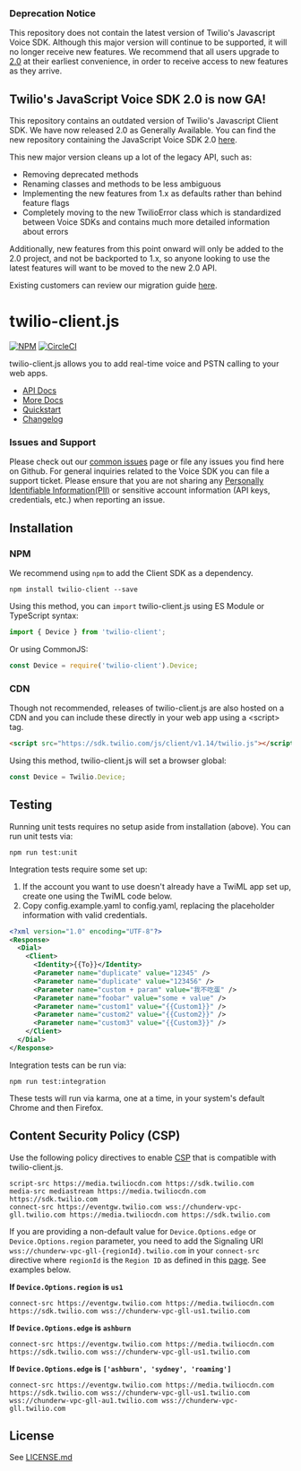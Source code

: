 ### Deprecation Notice
This repository does not contain the latest version of Twilio's Javascript Voice SDK. Although this major version will continue
to be supported, it will no longer receive new features. We recommend that all users upgrade to
[2.0](https://github.com/twilio/twilio-voice.js) at their earliest convenience, in order to receive access to new features as
they arrive.

## Twilio's JavaScript Voice SDK 2.0 is now GA!
This repository contains an outdated version of Twilio's Javascript Client SDK. We have now released 2.0 as Generally Available.
You can find the new repository containing the JavaScript Voice SDK 2.0 [here](https://github.com/twilio/twilio-voice.js).

This new major version cleans up a lot of the legacy API, such as:
- Removing deprecated methods
- Renaming classes and methods to be less ambiguous
- Implementing the new features from 1.x as defaults rather than behind feature flags
- Completely moving to the new TwilioError class which is standardized between Voice SDKs and contains much more detailed information about errors

Additionally, new features from this point onward will only be added to the 2.0 project, and not be backported to 1.x, so anyone looking to use the
latest features will want to be moved to the new 2.0 API.

Existing customers can review our migration guide [here](https://www.twilio.com/docs/voice/sdks/javascript/migrating-to-js-voice-sdk-20).

twilio-client.js
================

[![NPM](https://img.shields.io/npm/v/twilio-client.svg)](https://www.npmjs.com/package/twilio-client) [![CircleCI](https://dl.circleci.com/status-badge/img/gh/twilio/twilio-client.js/tree/master.svg?style=shield)](https://circleci.com/gh/twilio/twilio-client.js/tree/master)

twilio-client.js allows you to add real-time voice and PSTN calling to your web apps.

* [API Docs](https://twilio.github.io/twilio-client.js/index.html)
* [More Docs](https://www.twilio.com/docs/voice/client/javascript/overview)
* [Quickstart](https://www.twilio.com/docs/voice/client/javascript/quickstart)
* [Changelog](https://github.com/twilio/twilio-client.js/blob/master/CHANGELOG.md)

### Issues and Support
Please check out our [common issues](COMMON_ISSUES.md) page or file any issues you find here on Github. For general inquiries related to the Voice SDK you can file a support ticket. Please ensure that you are not sharing any [Personally Identifiable Information(PII)](https://www.twilio.com/docs/glossary/what-is-personally-identifiable-information-pii) or sensitive account information (API keys, credentials, etc.) when reporting an issue.

Installation
------------

### NPM

We recommend using `npm` to add the Client SDK as a dependency.

```
npm install twilio-client --save
```

Using this method, you can `import` twilio-client.js using ES Module or TypeScript syntax:

```js
import { Device } from 'twilio-client';

```

Or using CommonJS:

```js
const Device = require('twilio-client').Device;
```

### CDN

Though not recommended, releases of twilio-client.js are also hosted on a CDN and you can include
these directly in your web app using a &lt;script&gt; tag.

```html
<script src="https://sdk.twilio.com/js/client/v1.14/twilio.js"></script>
```

Using this method, twilio-client.js will set a browser global:

```js
const Device = Twilio.Device;
```

Testing
-------

Running unit tests requires no setup aside from installation (above). You can run unit tests via:

```
npm run test:unit
```

Integration tests require some set up:

1. If the account you want to use doesn't already have a TwiML app set up, create one using the
   TwiML code below.
2. Copy config.example.yaml to config.yaml, replacing the placeholder information with valid credentials.

```xml
<?xml version="1.0" encoding="UTF-8"?>
<Response>
  <Dial>
    <Client>
      <Identity>{{To}}</Identity>
      <Parameter name="duplicate" value="12345" />
      <Parameter name="duplicate" value="123456" />
      <Parameter name="custom + param" value="我不吃蛋" />
      <Parameter name="foobar" value="some + value" />
      <Parameter name="custom1" value="{{Custom1}}" />
      <Parameter name="custom2" value="{{Custom2}}" />
      <Parameter name="custom3" value="{{Custom3}}" />
    </Client>
  </Dial>
</Response>
```

Integration tests can be run via:

```
npm run test:integration
```

These tests will run via karma, one at a time, in your system's default Chrome and then Firefox.

Content Security Policy (CSP)
----------------------------

Use the following policy directives to enable [CSP](https://developer.mozilla.org/en-US/docs/Web/HTTP/CSP) that is compatible with twilio-client.js.

```
script-src https://media.twiliocdn.com https://sdk.twilio.com
media-src mediastream https://media.twiliocdn.com https://sdk.twilio.com
connect-src https://eventgw.twilio.com wss://chunderw-vpc-gll.twilio.com https://media.twiliocdn.com https://sdk.twilio.com
```

If you are providing a non-default value for `Device.Options.edge` or `Device.Options.region` parameter, you need to add the Signaling URI `wss://chunderw-vpc-gll-{regionId}.twilio.com` in your `connect-src` directive where `regionId` is the `Region ID` as defined in this [page](https://www.twilio.com/docs/global-infrastructure/edge-locations/legacy-regions). See examples below.

**If `Device.Options.region` is `us1`**

```
connect-src https://eventgw.twilio.com https://media.twiliocdn.com https://sdk.twilio.com wss://chunderw-vpc-gll-us1.twilio.com
```

**If `Device.Options.edge` is `ashburn`**

```
connect-src https://eventgw.twilio.com https://media.twiliocdn.com https://sdk.twilio.com wss://chunderw-vpc-gll-us1.twilio.com
```

**If `Device.Options.edge` is `['ashburn', 'sydney', 'roaming']`**

```
connect-src https://eventgw.twilio.com https://media.twiliocdn.com https://sdk.twilio.com wss://chunderw-vpc-gll-us1.twilio.com wss://chunderw-vpc-gll-au1.twilio.com wss://chunderw-vpc-gll.twilio.com
```

License
-------

See [LICENSE.md](https://github.com/twilio/twilio-client.js/blob/master/LICENSE.md)
